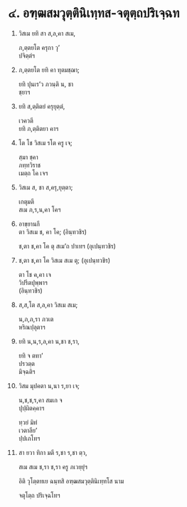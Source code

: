 <h1>๔. อฑฺฒสมวุตฺตินิเทฺทส-จตุตฺถปริเจฺฉท</h1>
<ol>
<li>
วิสเม ยทิ สา ส,ล,คา สเม,  
  
ภ,ตฺตยโต ครุกา วุ’  
ปจิตฺตํฯ  
</li>
  
<li>
ภ,ตฺตยโต ยทิ คา  
ทุตมชฺฌา;  
  
ยทิ ปุนเร’ว ภวนฺติ น, ชา  
ชฺยาฯ  
</li>
  
<li>
ยทิ ส,ตฺติตยํ ครุยุตฺตํ,  
  
เวควตี  
ยทิ ภ,ตฺติตยา คาฯ  
</li>
  
<li>
โต โช วิสเม รโต ครู เจ;  
  
สฺมา ชฺคา  
ภทฺทวิราช  
เมตฺถ โค เจฯ  
</li>
  
<li>
วิสเม ส, ชา ส,ครุ,ยุตฺตา;  
  
เกตุมตี  
สเม ภ,ร,น,คา โคฯ  
</li>
  
<li>
  
อาขฺยานกี  
ตา วิสเม ช, คา โค; (อินฺทวชิร)  
  
ช,ตา ช,คา โค ตุ สเม’ถ ปาเทฯ (อุเปนฺทวชิร)  
</li>
  
<li>
ช,ตา ช,คา โค วิสเม สเม ตุ; (อุเปนฺทวชิร)  
  
ตา โช ค,คา เจ  
วิปรีตปุพฺพาฯ  
(อินฺทวชิร)  
</li>
  
<li>
ส,ส,โต ส,ล,คา วิสเม สเม;  
  
น,ภ,ภ,รา ภวเต  
หริณปฺลุตาฯ  
</li>
  
<li>
ยทิ น,น,ร,ล,คา น,ชา ช,รา,  
  
ยทิ จ ตทา’  
ปรวตฺต  
มิจฺฉติฯ  
</li>
  
<li>
วิสม  
มุปคตา น,นา ร,ยา เจ;  
  
น,ช,ช,ร,คา สมเก จ  
ปุปฺผิตคฺคาฯ  
</li>
  
ทฺวยํ มิทํ  
เวตาลีย’  
ปฺปเภโทฯ  
</li>
  
<li>
สา  
ยวา  
ทิกา  
มตี  
ร,ชา ร,ชา ตฺว,  
  
สเม สเม ช,รา ช,รา ครู ภเวยฺยุํฯ  
</li>
  
อิติ วุโตฺตทเย ฉนฺทสิ อฑฺฒสมวุตฺตินิเทฺทโส นาม  
</li>
  
จตุโตฺถ ปริเจฺฉโทฯ  
</li>
  
  
  
  
  